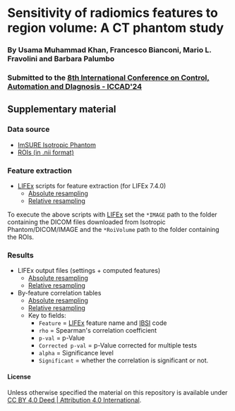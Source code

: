 # Sensitivity of radiomics features to region volume: A CT phantom study

### By Usama Muhammad Khan, Francesco Bianconi, Mario L. Fravolini and Barbara Palumbo

### Submitted to the [8th International Conference on Control, Automation and DIagnosis - ICCAD'24](https://www.iccad-conf.com/)

## Supplementary material

### Data source
- [ImSURE Isotropic Phantom](https://figshare.com/articles/dataset/ImSURE_Isotropic_Phantom/16669228?backTo=/collections/ImSURE_Phantoms/5625439)
- [ROIs (in .nii format)](data/ROIs.zip)

### Feature extraction
- [LIFEx](https://www.lifexsoft.org/) scripts for feature extraction (for LIFEx 7.4.0)
    - [Absolute resampling](lifex_scripts/Script_ImSURE_Absolute.tex)
    - [Relative resampling](lifex_scripts/Script_ImSURE_Relative.tex)

To execute the above scripts with [LIFEx](https://www.lifexsoft.org/) set the `*IMAGE` path to the folder containing the DICOM files downloaded from Isotropic Phantom/DICOM/IMAGE and the `*RoiVolume` path to the folder containing the ROIs.  

### Results
- LIFEx output files (settings + computed features)
    - [Absolute resampling](data/Texture_ImSure_Absolute.csv)
    - [Relative resampling](data/Texture_ImSure_Relative.csv)
- By-feature correlation tables
    - [Absolute resampling](data/corr_table_absolute.csv)
    - [Relative resampling](data/corr_table_relative.csv)
    - Key to fields:
        - `Feature` =  [LIFEx](https://www.lifexsoft.org/) feature name and [IBSI](https://theibsi.github.io/) code
        - `rho` = Spearman's correlation coefficient
        - `p-val` =	p-Value
        - `Corrected p-val` = p-Value corrected for multiple tests
        - `alpha` = Significance level
        - `Significant` = whether the correlation is significant or not.


#### License
Unless otherwise specified the material on this repository is available under [CC BY 4.0 Deed | Attribution 4.0 International](https://creativecommons.org/licenses/by/4.0/).
